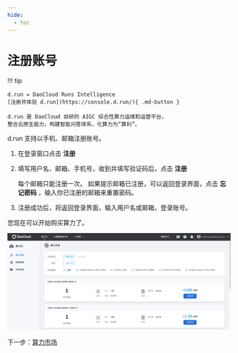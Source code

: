 ```yaml
---
hide:
  - toc
---
```


# 注册账号

!!! tip

    d.run = DaoCloud Runs Intelligence
    [注册并体验 d.run](https://console.d.run/){ .md-button }
    
    d.run 是 DaoCloud 自研的 AIGC 综合性算力运维和运营平台，
    整合云原生能力，构建智能问答体系，化算力为“算利”。

d.run 支持以手机、邮箱注册账号。

1. 在登录窗口点击 **注册**
1. 填写用户名、邮箱、手机号，收到并填写验证码后，点击 **注册**

    每个邮箱只能注册一次。
    如果提示邮箱已注册，可以返回登录界面，点击 **忘记密码** ，输入你已注册的邮箱来重置密码。

1. 注册成功后，将返回登录界面，输入用户名或邮箱，登录账号。

您现在可以开始购买算力了。

![market](./images/regis01.png)

下一步：[算力市场](./zestu/index.md)
